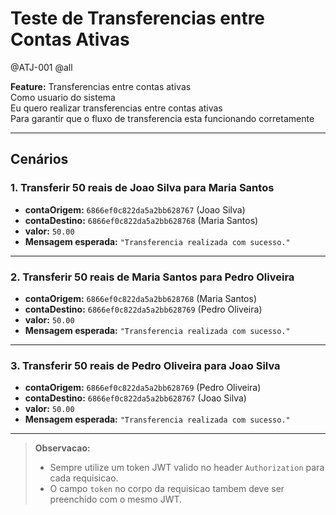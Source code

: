 # Teste de Transferencias entre Contas Ativas

@ATJ-001 @all

**Feature:** Transferencias entre contas ativas  
Como usuario do sistema  
Eu quero realizar transferencias entre contas ativas  
Para garantir que o fluxo de transferencia esta funcionando corretamente

---

## Cenários

### 1. Transferir 50 reais de Joao Silva para Maria Santos

- **contaOrigem:** `6866ef0c822da5a2bb628767` (Joao Silva)
- **contaDestino:** `6866ef0c822da5a2bb628768` (Maria Santos)
- **valor:** `50.00`
- **Mensagem esperada:** `"Transferencia realizada com sucesso."`

---

### 2. Transferir 50 reais de Maria Santos para Pedro Oliveira

- **contaOrigem:** `6866ef0c822da5a2bb628768` (Maria Santos)
- **contaDestino:** `6866ef0c822da5a2bb628769` (Pedro Oliveira)
- **valor:** `50.00`
- **Mensagem esperada:** `"Transferencia realizada com sucesso."`

---

### 3. Transferir 50 reais de Pedro Oliveira para Joao Silva

- **contaOrigem:** `6866ef0c822da5a2bb628769` (Pedro Oliveira)
- **contaDestino:** `6866ef0c822da5a2bb628767` (Joao Silva)
- **valor:** `50.00`
- **Mensagem esperada:** `"Transferencia realizada com sucesso."`

---

> **Observacao:**  
> - Sempre utilize um token JWT valido no header `Authorization` para cada requisicao.  
> - O campo `token` no corpo da requisicao tambem deve ser preenchido com o mesmo JWT. 